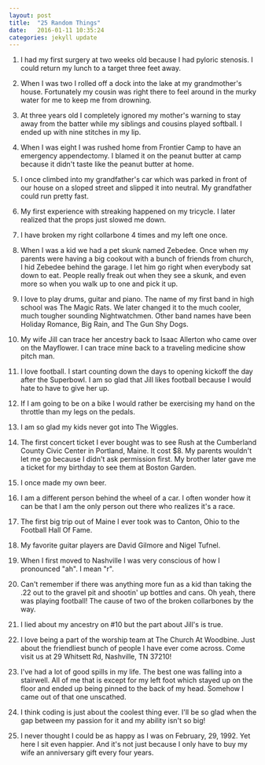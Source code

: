 ```yaml
---
layout: post
title:  "25 Random Things"
date:   2016-01-11 10:35:24
categories: jekyll update
---
```


1. I had my first surgery at two weeks old because I had pyloric stenosis. I could return my lunch to a target three feet away. 

2. When I was two I rolled off a dock into the lake at my grandmother's house. Fortunately my cousin was right there to feel around in the murky water for me to keep me from drowning. 

3. At three years old I completely ignored my mother's warning to stay away from the batter while my siblings and cousins played softball. I ended up with nine stitches in my lip. 

4. When I was eight I was rushed home from Frontier Camp to have an emergency appendectomy. I blamed it on the peanut butter at camp because it didn't taste like the peanut butter at home. 

5. I once climbed into my grandfather's car which was parked in front of our house on a sloped street and slipped it into neutral. My grandfather could run pretty fast. 

6. My first experience with streaking happened on my tricycle. I later realized that the props just slowed me down. 

7. I have broken my right collarbone 4 times and my left one once. 

8. When I was a kid we had a pet skunk named Zebedee. Once when my parents were having a big cookout with a bunch of friends from church, I hid Zebedee behind the garage. I let him go right when everybody sat down to eat. People really freak out when they see a skunk, and even more so when you walk up to one and pick it up.

9. I love to play drums, guitar and piano. The name of my first band in high school was The Magic Rats. We later changed it to the much cooler, much tougher sounding Nightwatchmen. Other band names have been Holiday Romance, Big Rain, and The Gun Shy Dogs. 

10. My wife Jill can trace her ancestry back to Isaac Allerton who came over on the Mayflower. I can trace mine back to a traveling medicine show pitch man. 

11. I love football. I start counting down the days to opening kickoff the day after the Superbowl. I am so glad that Jill likes football because I would hate to have to give her up.

12. If I am going to be on a bike I would rather be exercising my hand on the throttle than my legs on the pedals. 

13. I am so glad my kids never got into The Wiggles. 

14. The first concert ticket I ever bought was to see Rush at the Cumberland County Civic Center in Portland, Maine. It cost $8. My parents wouldn't let me go because I didn't ask permission first. My brother later gave me a ticket for my birthday to see them at Boston Garden. 

15. I once made my own beer. 

16. I am a different person behind the wheel of a car. I often wonder how it can be that I am the only person out there who realizes it's a race.

17. The first big trip out of Maine I ever took was to Canton, Ohio to the Football Hall Of Fame. 

18. My favorite guitar players are David Gilmore and Nigel Tufnel. 

19. When I first moved to Nashville I was very conscious of how I pronounced "ah". I mean "r". 

20. Can't remember if there was anything more fun as a kid than taking the .22 out to the gravel pit and shootin' up bottles and cans. Oh yeah, there was playing football! The cause of two of the broken collarbones by the way.

21. I lied about my ancestry on #10 but the part about Jill's is true. 

22. I love being a part of the worship team at The Church At Woodbine. Just about the friendliest bunch of people I have ever come across. Come visit us at 29 Whitsett Rd, Nashville, TN 37210! 

23. I've had a lot of good spills in my life. The best one was falling into a stairwell. All of me that is except for my left foot which stayed up on the floor and ended up being pinned to the back of my head. Somehow I came out of that one unscathed. 

24. I think coding is just about the coolest thing ever.  I'll be so glad when the gap between my passion for it and my ability isn't so big!

25. I never thought I could be as happy as I was on February, 29, 1992. Yet here I sit even happier. And it's not just because I only have to buy my wife an anniversary gift every four years.